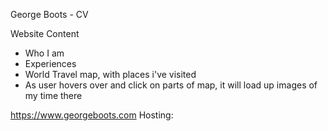 George Boots - CV


Website Content
 - Who I am
 - Experiences
 - World Travel map, with places i've visited
  - As user hovers over and click on parts of map, it will load up images of my time there


https://www.georgeboots.com
Hosting: 

